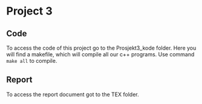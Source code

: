 # Project 3

## Code

To access the code of this project go to the Prosjekt3_kode folder. Here you will find a makefile, which will compile all our c++ programs. Use command `make all` to compile.

## Report

To access the report document got to the TEX folder. 
